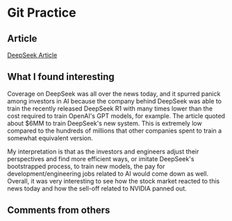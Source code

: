 # Git Practice

## Article

[DeepSeek Article](https://www.nytimes.com/2025/01/27/technology/what-is-deepseek-china-ai.html)

## What I found interesting

Coverage on DeepSeek was all over the news today, and it spurred panick among investors in AI because the company behind DeepSeek was able to train the recently released DeepSeek R1 with many times lower than the cost required to train OpenAI's GPT models, for example. The article quoted about $6MM to train DeepSeek's new system. This is extremely low compared to the hundreds of millions that other companies spent to train a somewhat equivalent version.

My interpretation is that as the investors and engineers adjust their perspectives and find more efficient ways, or imitate DeepSeek's bootstrapped process, to train new models, the pay for development/engineering jobs related to AI would come down as well. Overall, it was very interesting to see how the stock market reacted to this news today and how the sell-off related to NVIDIA panned out.

## Comments from others
